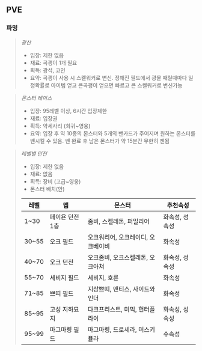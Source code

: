 ## PVE



### 파밍

> *광산*
> - 입장: 제한 없음
> - 재료: 곡괭이 1개 필요
> - 획득: 광석, 코인
> - 요약: 곡괭이 사용 시 스켈워커로 변신. 정해진 필드에서 광물 때릴때마다 일정확률로 아이템 얻고 큰곡괭이 얻으면 빠르고 큰 스켈워커로 변신가능

> *몬스터 레이스*
> - 입장: 95레벨 이상, 6시간 입장제한
> - 재료: 입장권
> - 획득: 악세사리 (희귀~영웅)
> - 요약: 입장 후 약 10종의 몬스터와 5개의 밴카드가 주어지며 원하는 몬스터를 밴시킬 수 있음. 밴 완료 후 남은 몬스터가 약 15분간 무한히 젠됨

> *레벨별 던전*
> - 입장: 제한 없음
> - 재료: 없음
> - 획득: 장비 (고급~영웅)
> - 몬스터 배치(안)
> 
>| 레벨  | 맵 | 몬스터 | 추천속성 |
>|---|---|---|---|
>| 1~30  | 페이욘 던전 1층 | 좀비, 스켈레톤, 퍼밀리어 | 화속성, 성속성 |
>| 30~55 | 오크 필드 | 오크워리어, 오크레이디, 오크베이비 | 화속성 |
>| 40~70 | 오크 던전 | 오크좀비, 오크스켈레톤, 오크아쳐 | 화속성, 성속성 |
>| 55~70 | 세비지 필드 | 세비지, 호른 | 화속성 |
>| 71~85 | 쁘띠 필드 | 지상쁘띠, 맨티스, 사이드와인더 | 화속성 |
>| 85~95 | 고성 지하묘지 | 다크프리스트, 미믹, 헌터플라이 | 화속성, 성속성 |
>| 95~99 | 마그마링 필드 | 마그마링, 드로세라, 머스키퓰라 | 수속성 |
